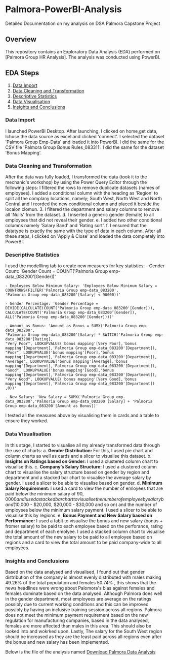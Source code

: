 # Palmora-PowerBI-Analysis
Detailed Documentation on my analysis on DSA Palmora Capstone Project
## Overview
This repository contains an Exploratory Data Analysis (EDA) performed on [Palmora Group HR Analysis]. The analysis was conducted using PowerBI.
## EDA Steps
1. [Data Import](#Data-Import)
2. [Data Cleaning and Transformation](#Data-Cleaning-and-Transformation)
3. [Descriptive Statistics](#Descriptive-Statistics)
4. [Data Visualisation](#Data-Visualisation)
5. [Insights and Conclusions](Insights-and-Conclusions)

### Data Import
I launched PowerBI Desktop. After launching, I clicked on home,get data, Ichose the data source as excel and clicked 'connect'. I selected the dataset 'Palmora Group Emp-Data' and loaded it into PowerBI. I did the same for the CSV file 'Palmora Group Bonus Rules_083311'. I did the same for the dataset 'Bonus Mapping'.

### Data Cleaning and Transformation
After the data was fully loaded, I transformed the data (took it to the mechanic's workshop) by using the Power Query Editor through the following steps:
 I filtered the rows to remove duplicate datasets (names of employees).
I added a conditional column with the heading as 'Region' to split all the complany locations, namely; South West, North West and North Central and I reorded the new conditional column and placed it beside the locaion clomun.
3. I filtered the department and salary columns to remove all 'Nulls' from the dataset.
    d. I inserted a generic gender (female) to all employees that did not reveal their gender.
    e. I added two other conditional columns namely 'Salary Band' and 'Rating sort'.
    f. I ensured that the datatype is exactly the same with the type of data in each column.
After all these steps, I clicked on 'Apply & Close' and loaded the data completely into PowerBI.

### Descriptive Statistics
I used the modellling tab to create new measures for key statistics:
    - Gender Count: 'Gender Count = COUNT('Palmoria Group emp-data_083200'[Gender])'

    - Employees Below Minimum Salary: 'Employees Below Minimum Salary = COUNTROWS(FILTER('Palmoria Group emp-data_083200', 
    'Palmoria Group emp-data_083200'[Salary] < 90000))'

    - Gender Percentage: 'Gender Percentage = DIVIDE(CALCULATE(COUNT('Palmoria Group emp-data_083200'[Gender])),
    CALCULATE(COUNT('Palmoria Group emp-data_083200'[Gender]), ALL('Palmoria Group emp-data_083200'[Gender])))' 
    
    - Amount as Bonus: 'Amount as Bonus = SUMX('Palmoria Group emp-data_083200', 
    'Palmoria Group emp-data_083200'[Salary] * SWITCH('Palmoria Group emp-data_083200'[Rating], 
    "Very Poor", LOOKUPVALUE('bonus mapping'[Very Poor],'bonus mapping'[Department],'Palmoria Group emp-data_083200'[Department]), 
    "Poor", LOOKUPVALUE('bonus mapping'[Poor],'bonus mapping'[Department],'Palmoria Group emp-data_083200'[Department]), 
    "Average", LOOKUPVALUE('bonus mapping'[Average],'bonus mapping'[Department],'Palmoria Group emp-data_083200'[Department]), 
    "Good", LOOKUPVALUE('bonus mapping'[Good],'bonus mapping'[Department],'Palmoria Group emp-data_083200'[Department]), 
    "Very Good", LOOKUPVALUE('bonus mapping'[Very Good],'bonus mapping'[Department],'Palmoria Group emp-data_083200'[Department])
    ,0))'

    - New Salary: 'New Salary = SUMX('Palmoria Group emp-data_083200','Palmoria Group emp-data_083200'[Salary] + 'Palmoria Group emp-data_083200'[Amount as Bonus])'
I tested all the measures above by visualising them in cards and a table to ensure they worked.

### Data Visualisation
In this stage, I started to visualise all my already transformed data through the use of charts:
a. **Gender Distribution:** For this, I used pie chart and column charts as well as cards and a slicer to visualise this dataset.
b. **Insights on Ratings based on Gender:** I used a clustered column chart to visualise this.
c. **Company’s Salary Structure:** I used a clustered column chart to visualise the salary structure based on gender by region and department and a stacked bar chart to visualise the average salary by gender. I used a slicer to be able to visualise based on gender.
d. **Minimum Salary Requirement:** I used a card to view the number of emloyees that are paid below the minimum salary of $90,0000 and I used a stacked bar chart to visualise the number of employee by salary band ($10,000 - $20,000, $20,000 - $30,000 and so on) and the number of employees below the minimum salary payment. I used a slicer to be able to visualise this by regions.
e. **Bonus Payment and New Salary based on Performance:** I used a tablt to visualise the bonus and new salary (bonus + fromer salary) to be paid to each employee based on the perforance, rating and department of each emolyee. I used a stacked column chart to visualise the total amount of the new salary to be paid to all employee based on regions and a card to view the total amount to be paid company-wide to all employees.

### Insights and Conclusions
Based on the data analysed and visualised, I found out that gender distribution of the company is almost evenly distributed with males making 49.26% of the total population and females 50.74% , this shows that the news headlines were wrong about Palomora's bias against females and females dominate based on the data analysed.
Although Palmora does well in the gender department, most employees are average on the ratings possibly due to current working conditions and this can be improved possibly by having an inclusive training session across all regions. 
Palmora does not meet the minimum payment requirement based on the new regulation for manufacturing companies, based in the data analysed, females are more affected than males in this area. This should also be looked into and wokrked upon. 
Lastly, The salary for the South West region should be increased as they are the least paid across all regions even after the bonus and new salary has been implemented.

Below is the file of the analysis named [Download Palmora Data Analysis](Pamlora-Data-Analysis)
